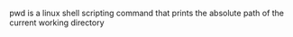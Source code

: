 pwd is a linux shell scripting command that prints the absolute path of the current working directory
